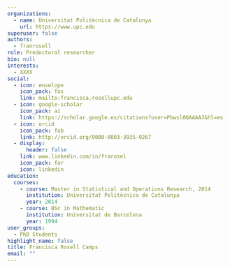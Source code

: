 ```yaml
---
organizations:
  - name: Universitat Politècnica de Catalunya
    url: https://www.upc.edu
superuser: false
authors:
  - franrosell
role: Predoctoral researcher
bio: null
interests:
  - XXXX
social:
  - icon: envelope
    icon_pack: fas
    link: mailto:francisca.rosellupc.edu
  - icon: google-scholar
    icon_pack: ai
    link: https://scholar.google.es/citations?user=Pbwsl0QAAAAJ&hl=es
  - icon: orcid
    icon_pack: fab
    link: http://orcid.org/0000-0003-3935-9267
  - display:
      header: false
    link: www.linkedin.com/in/frarosel
    icon_pack: far
    icon: linkedin
education:
  courses:
    - course: Master in Statistical and Operations Research, 2014
      institution: Universitat Politècnica de Catalunya
      year: 2014
    - course: BSc in Mathematic
      institution: Universitat de Barcelona
      year: 1994
user_groups:
  - PhD Students
highlight_name: false
title: Francisca Rosell Camps
email: ""
---
```

